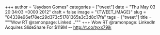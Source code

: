 
+++
author = "Jaydson Gomes"
categories = ["tweet"]
date = "Thu May 03 20:34:03 +0000 2012"
draft = false
image = "{TWEET_IMAGE}"
slug = "84339e96ef78ec29d373c51781365a3c3d8c17fa"
tags = ["tweet"]
title = """Wow RT @ramonpage: Linked..."""
+++
Wow RT @ramonpage: LinkedIn Acquires SlideShare For $119M -- http://t.co/tyxx79jk
